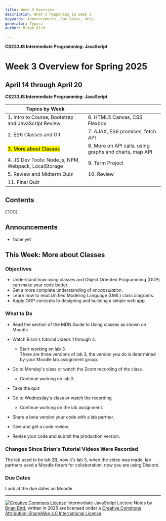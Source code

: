 ```yaml
---
title: Week 3 Overview
description: What's happening in week 3
keywords: Announcements, Due Dates, Help
generator: Typora
author: Brian Bird

---
```


**CS233JS Intermediate Programming: JavaScript**

<h1>Week 3 Overview for Spring 2025</h1>

<h2>April 14 through April 20</h2>

**CS233JS Intermediate Programming: JavaScript**

| Topics by Week                                       |                                                        |
| ---------------------------------------------------- | ------------------------------------------------------ |
| 1. Intro to Course, Bootstrap and JavaScript Review  | 6. HTML5 Canvas, CSS Flexbox                           |
| 2. ES6 Classes and Git                               | 7. AJAX, ES6 promises, fetch API                       |
| <mark>3. More about Classes</mark>                   | 8. More on API calls. using graphs and charts, map API |
| 4. JS Dev Tools: Node.js, NPM, Webpack, LocalStorage | 9. Term Project                                        |
| 5. Review and Midterm Quiz                           | 10. Review                                             |
| 11. Final Quiz                                       |                                                        |

<h2>Contents</h2>

[TOC]

## Announcements

- None yet

## This Week: More about Classes

### Objectives

- Understand how using classes and Object Oriented Programming (OOP) can make your code better. 
- Get a more complete understanding of *encapsulation*. 
- Learn how to read Unified Modeling Language (UML) class diagrams.
- Apply OOP concepts to designing and building a simple web app.

### What to Do

- Read the section of the MDN Guide to Using classes as shown on Moodle
- Watch Brian's tutorial videos 1 through 4.
  - Start working on lab 3  
    There are three versions of lab 3, the version you do is determined by your Moodle lab assignment group.

- Go to Monday's class or watch the Zoom recording of the class.
  - Continue working on lab 3.
- Take the quiz
- Go to Wednesday's class or watch the recording
  - Continue working on the lab assignment.
- Share a beta version your code with a lab partner.
- Give and get a code review.
- Revise your code and submit the production version.

### Changes Since Brian's Tutorial Videos Were Recorded

The lab used to be lab 2B, now it's lab 3, when the video was made, lab partners used a Moodle forum for collaboration, now you are using Discord.

### Due Dates

Look at the due dates on Moodle.



---

[![Creative Commons License](https://i.creativecommons.org/l/by-sa/4.0/88x31.png)](http://creativecommons.org/licenses/by-sa/4.0/) Intermediate JavaScript Lecture Notes by [Brian Bird](https://profbird.dev), written in <time>2025</time> are licensed under a [Creative Commons Attribution-ShareAlike 4.0 International License](http://creativecommons.org/licenses/by-sa/4.0/). 